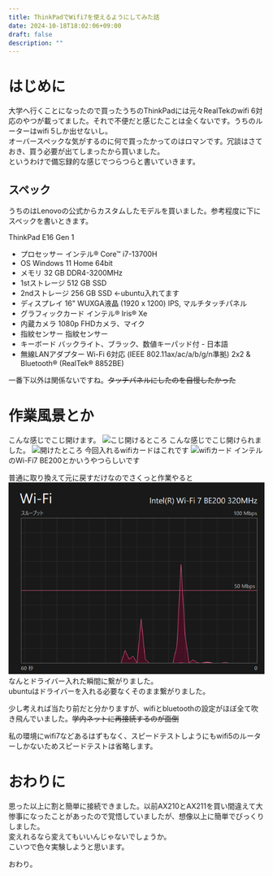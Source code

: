 ```yaml
---
title: ThinkPadでWifi7を使えるようにしてみた話
date: 2024-10-18T18:02:06+09:00
draft: false 
description: ""
---
```

# はじめに

大学へ行くことになったので買ったうちのThinkPadには元々RealTekのwifi 6対応のやつが載ってました。それで不便だと感じたことは全くないです。うちのルーターはwifi 5しか出せないし。 <br>
オーバースペックな気がするのに何で買ったかってのはロマンです。冗談はさておき、買う必要が出てしまったから買いました。 <br>
というわけで備忘録的な感じでつらつらと書いていきます。

## スペック

うちのはLenovoの公式からカスタムしたモデルを買いました。参考程度に下にスペックを書いときます。

ThinkPad E16 Gen 1

- プロセッサー インテル® Core™ i7-13700H
- OS Windows 11 Home 64bit
- メモリ 32 GB DDR4-3200MHz
- 1stストレージ 512 GB SSD
- 2ndストレージ 256 GB SSD ←ubuntu入れてます
- ディスプレイ 16" WUXGA液晶 (1920 x 1200) IPS, マルチタッチパネル
- グラフィックカード インテル® Iris® Xe
- 内蔵カメラ 1080p FHDカメラ、マイク
- 指紋センサー 指紋センサー
- キーボード バックライト、ブラック、数値キーパッド付 - 日本語
- 無線LANアダプター Wi-Fi 6対応 (IEEE 802.11ax/ac/a/b/g/n準拠) 2x2 & Bluetooth® (RealTek® 8852BE)

一番下以外は関係ないですね。~~タッチパネルにしたのを自慢したかった~~

# 作業風景とか

こんな感じでこじ開けます。
![こじ開けるところ](PXL_20241018_080904481.MP.jpg)
こんな感じでこじ開けられました。
![開けたところ](PXL_20241018_081025568.MP.jpg)
今回入れるwifiカードはこれです
![wifiカード](PXL_20241018_081105639.MP.jpg)
インテルのWi-Fi7 BE200とかいうやつらしいです

普通に取り換えて元に戻すだけなのでさくっと作業やると
![繋がったところ](スクリーンショット%202024-10-18%20172343.png)
なんとドライバー入れた瞬間に繋がりました。 <br>
ubuntuはドライバーを入れる必要なくそのまま繋がりました。

少し考えれば当たり前だと分かりますが、wifiとbluetoothの設定がほぼ全て吹き飛んでいました。~~学内ネットに再接続するのが面倒~~

私の環境にwifi7などあるはずもなく、スピードテストしようにもwifi5のルーターしかないためスピードテストは省略します。

# おわりに
思った以上に割と簡単に接続できました。以前AX210とAX211を買い間違えて大惨事になったことがあったので覚悟していましたが、想像以上に簡単でびっくりしました。<br>
変えれるなら変えてもいいんじゃないでしょうか。 <br>
こいつで色々実験しようと思います。

おわり。